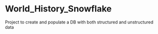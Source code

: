 # World_History_Snowflake
Project to create and populate a DB with both structured and unstructured data
